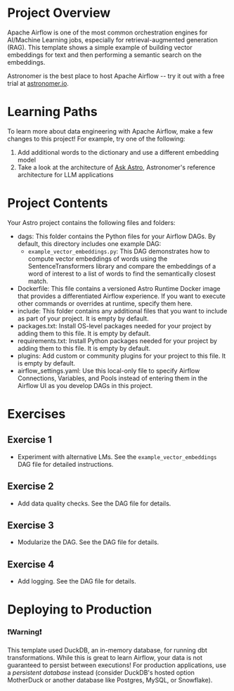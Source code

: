 # Project Overview

Apache Airflow is one of the most common orchestration engines for AI/Machine Learning jobs, especially for retrieval-augmented generation (RAG). This template shows a simple example of building vector embeddings for text and then performing a semantic search on the embeddings.

Astronomer is the best place to host Apache Airflow -- try it out with a free trial at [astronomer.io](https://www.astronomer.io/).

# Learning Paths

To learn more about data engineering with Apache Airflow, make a few changes to this project! For example, try one of the following:

1. Add additional words to the dictionary and use a different embedding model
2. Take a look at the architecture of [Ask Astro](https://github.com/astronomer/ask-astro), Astronomer's reference architecture for LLM applications

# Project Contents

Your Astro project contains the following files and folders:

- dags: This folder contains the Python files for your Airflow DAGs. By default, this directory includes one example DAG:
  - `example_vector_embeddings.py`: This DAG demonstrates how to compute vector embeddings of words using the SentenceTransformers library and
    compare the embeddings of a word of interest to a list of words to find the semantically closest match.
- Dockerfile: This file contains a versioned Astro Runtime Docker image that provides a differentiated Airflow experience. If you want to execute other commands or overrides at runtime, specify them here.
- include: This folder contains any additional files that you want to include as part of your project. It is empty by default.
- packages.txt: Install OS-level packages needed for your project by adding them to this file. It is empty by default.
- requirements.txt: Install Python packages needed for your project by adding them to this file. It is empty by default.
- plugins: Add custom or community plugins for your project to this file. It is empty by default.
- airflow_settings.yaml: Use this local-only file to specify Airflow Connections, Variables, and Pools instead of entering them in the Airflow UI as you develop DAGs in this project.

# Exercises

## Exercise 1

- Experiment with alternative LMs. See the `example_vector_embeddings` DAG file for detailed instructions.

## Exercise 2

- Add data quality checks. See the DAG file for details.

## Exercise 3

- Modularize the DAG. See the DAG file for details.

## Exercise 4

- Add logging. See the DAG file for details.

# Deploying to Production

### ❗Warning❗

This template used DuckDB, an in-memory database, for running dbt transformations. While this is great to learn Airflow, your data is not guaranteed to persist between executions! For production applications, use a _persistent database_ instead (consider DuckDB's hosted option MotherDuck or another database like Postgres, MySQL, or Snowflake).

